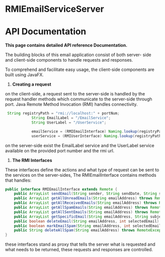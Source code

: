 # RMIEmailServiceServer
# API Documentation

**This page contains detailed API reference Documentation.**

The building blocks of this email application consist of both server- side and client-side components to handle requests and responses.

To comprehend and facilitate easy usage, the client-side components are built using JavaFX.

1. **Creating a request**

on the client-side, a request sent to the server-side is handled by the request handler methods which communicate to the server-side through port. Java Remote Method Invocation (RMI) handles connectivity.
```java
 String registryPath = "rmi://localhost:" + portNum;
            String EmailLabel = "/EmailService";
            String UserLabel = "/UserService";

            emailService = (RMIEmailInterface) Naming.lookup(registryPath + EmailLabel);
            userService = (RMIUserInterface) Naming.lookup(registryPath + UserLabel);
```
on the server-side exist the EmailLabel service and the UserLabel service available on the provided port number and the rmi url.

1. **The RMI Interfaces**

These interfaces define the actions and what type of request can be sent to the services on the server-sides, The RMIEmailInterface contains methods that handles:

```java
public interface RMIEmailInterface extends Remote {
    public ArrayList sendEmail(String sender, String sendDate, String subject, String content, ArrayList<String> recipients) throws RemoteException;
    public ArrayList getAllUnreadEmails(String emailAddress) throws RemoteException;
    public ArrayList getAllReceivedEmails(String emailAddress) throws RemoteException;
    public ArrayList getAllSpamEmails(String emailAddress) throws RemoteException;
    public ArrayList getAllSentEmails(String emailAddress) throws RemoteException;
    public ArrayList getSpecificEmail(String emailAddress, String subject) throws RemoteException;
    public boolean deleteEmail(String emailAddress, int selectedEmail) throws RemoteException;
    public boolean markEmailSpam(String emailAddress, int selectedEmail) throws RemoteException;
    public String deleteAllSpam(String emailAddress) throws RemoteException;
}
```

these interfaces stand as proxy that tells the server what is requested and what needs to be returned, these requests and responses are controlled.
